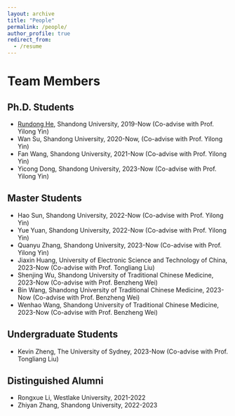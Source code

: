 ```yaml
---
layout: archive
title: "People"
permalink: /people/
author_profile: true
redirect_from:
  - /resume
---
```


# Team Members
## Ph.D. Students
- [Rundong He](https://rundonghe.github.io/), Shandong University, 2019-Now (Co-advise with Prof. Yilong Yin)
- Wan Su, Shandong University, 2020-Now, (Co-advise with Prof. Yilong Yin)
- Fan Wang, Shandong University, 2021-Now (Co-advise with Prof. Yilong Yin)
- Yicong Dong, Shandong University, 2023-Now (Co-advise with Prof. Yilong Yin)

## Master Students
- Hao Sun, Shandong University, 2022-Now (Co-advise with Prof. Yilong Yin)
- Yue Yuan, Shandong University, 2022-Now (Co-advise with Prof. Yilong Yin)
- Quanyu Zhang, Shandong University, 2023-Now (Co-advise with Prof. Yilong Yin)
- Jiaxin Huang, University of Electronic Science and Technology of China, 2023-Now (Co-advise with Prof. Tongliang Liu)
- Shenjing Wu, Shandong University of Traditional Chinese Medicine, 2023-Now (Co-advise with Prof. Benzheng Wei)
- Bin Wang, Shandong University of Traditional Chinese Medicine, 2023-Now (Co-advise with Prof. Benzheng Wei)
- Wenhao Wang, Shandong University of Traditional Chinese Medicine, 2023-Now (Co-advise with Prof. Benzheng Wei)

## Undergraduate Students
- Kevin Zheng, The University of Sydney, 2023-Now (Co-advise with Prof. Tongliang Liu)

## Distinguished Alumni
- Rongxue Li, Westlake University, 2021-2022
- Zhiyan Zhang, Shandong University, 2022-2023
